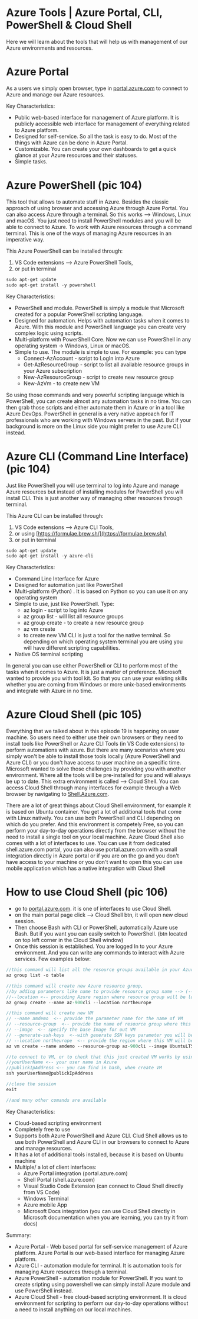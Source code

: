 # Azure Tools | Azure Portal, CLI, PowerShell & Cloud Shell

Here we will learn about the tools that will help us with management of our Azure environments and resources.

# Azure Portal

As a users we simply open browser, type in [portal.azure.com](portal.azure.com) to connect to Azure and manage our Azure resources.

Key Characteristics:

- Public web-based interface for management of Azure platform. It is publicly accessible web interface for management of everything related to Azure platform.
- Designed for self-service. So all the task is easy to do. Most of the things with Azure can be done in Azure Portal.
- Customizable. You can create your own dashboards to get a quick glance at your Azure resources and their statuses.
- Simple tasks.

# Azure PowerShell (pic 104)

This tool that allows to automate stuff in Azure. Besides the classic approach of using browser and accessing Azure through Azure Portal. You can also access Azure through a terminal. So this works --> Windows, Linux and macOS. You just need to install PowerShell modules and you will be able to connect to Azure. To work with Azure resources through a command terminal. This is one of the ways of managing Azure resources in an imperative way.

This Azure PowerShell can be installed through:

1. VS Code extensions --> Azure PowerShell Tools,
2. or put in terminal

```C#
sudo apt-get update
sudo apt-get install -y powershell
```

Key Characteristics:

- PowerShell and module. PowerShell is simply a module that Microsoft created for a popular PowerShell scripting language.
- Designed for automation. Helps with automation tasks when it comes to Azure. With this module and PowerShell language you can create very complex logic using scripts.
- Multi-platform with PowerShell Core. Now we can use PowerShell in any operating system -> Windows, Linux or macOS.
- Simple to use. The module is simple to use. For example: you can type
  - Connect-AzAccount - script to LogIn into Azure
  - Get-AzResourceGroup - script to list all available resource groups in your Azure subscription
  - New-AzResourceGroup - script to create new resource group
  - New-AzVm - to create new VM

So using those commands and very powerful scripting language which is PowerShell, you can create almost any automation tasks in no time. You can then grab those scripts and either automate them in Azure or in a tool like Azure DevOps.
PowerShell in general is a very native approach for IT professionals who are working with Windows servers in the past. But if your background is more on the Linux side you might prefer to use Azure CLI instead.

# Azure CLI (Command Line Interface) (pic 104)

Just like PowerShell you will use terminal to log into Azure and manage Azure resources but instead of installing modules for PowerShell you will install CLI. This is just another way of managing other resources through terminal.

This Azure CLI can be installed through:

1. VS Code extensions --> Azure CLI Tools,
2. or using [https://formulae.brew.sh/](https://formulae.brew.sh/)
3. or put in terminal

```C#
sudo apt-get update
sudo apt-get install -y azure-cli
```

Key Characteristics:

- Command Line Interface for Azure
- Designed for automation just like PowerShell
- Multi-platform (Python) . It is based on Python so you can use it on any operating system
- Simple to use, just like PowerShell. Type:
  - az login - script to log into Azure
  - az group list - will list all resource groups
  - az group create - to create a new resource group
  - az vm create
  - to create new VM
    CLI is just a tool for the native terminal. So depending on which operating system terminal you are using you will have different scripting capabilities.
- Native OS terminal scripting

In general you can use either PowerShell or CLI to perform most of the tasks when it comes to Azure. It is just a matter of preference. Microsoft wanted to provide you with tool kit. So that you can use your existing skills whether you are coming from Windows or more unix-based environments and integrate with Azure in no time.

# Azure Cloud Shell (pic 105)

Everything that we talked about in this episode 19 is happening on user machine. So users need to either use their own browsers or they need to install tools like PowerShell or Azure CLI Tools (in VS Code extensions) to perform automations with azure. But there are many scenarios where you simply won't be able to install those tools locally (Azure PowerShell and Azure CLI) or you don't have access to user machine on a specific time. Microsoft wanted to solve those challenges by providing you with another environment. Where all the tools will be pre-installed for you and will always be up to date. This extra environment is called --> Cloud Shell. You can access Cloud Shell through many interfaces for example through a Web browser by navigating to [Shell.Azure.com](Shell.Azure.com).

There are a lot of great things about Cloud Shell environment, for example it is based on Ubuntu container. You get a lot of additional tools that come with Linux natively. You can use both PowerShell and CLI depending on which do you prefer. And this environment is competely Free, so you can perform your day-to-day operations directly from the browser without the need to install a single tool on your local machine. Azure Cloud Shell also comes with a lot of interfaces to use. You can use it from dedicated shell.azure.com portal, you can also use portal.azure.com with a small integration directly in Azure portal or if you are on the go and you don't have access to your machine or you don't want to open this you can use mobile application which has a native integration with Cloud Shell

# How to use Cloud Shell (pic 106)

- go to [portal.azure.com](portal.azure.com). it is one of interfaces to use Cloud Shell.
- on the main portal page click --> Cloud Shell btn, it will open new cloud session.
- Then choose Bash with CLI or PowerShell, automatically Azure use Bash. But if you want you can easily switch to PowerShell. (btn located on top left corner in the Cloud Shell window)
- Once this session is established. You are logged In to your Azure environment. And you can write any commands to interact with Azure services. Few examples below:

```C#
//this command will list all the resource groups available in your Azure Subscription
az group list -o table

//this command will create new Azure resource group,
//by adding parameters like name to provide resource group name --> (--name az-900cli)
//--location <-- providing Azure region where resource group will be located (--location northeurope)
az group create --name az-900cli --location northeurope

//this command will create new VM
// --name amdemo  <-- provide the parameter name for the name of VM
// --resource-group  <-- provide the name of resource group where this machine will be located
// --image  <-- specify the base Image for out VM
// --generate-ssh-keys  <--with generate SSH keys parameter you will be able to connect to this VM using SSH keys in no time
// --location northeurope  <-- provide the region where this VM will be created
az vm create --name amdemo --resource-group az-900cli --image UbuntuLTS --generate-ssh-keys --location northeurope

//to connect to VM, or to check that this just created VM works by using built-in ssh functionallity of Azure Cloud Shell, we type-->
//yourUserName <-- your user name in Azure
//publickIpAddress <-- you can find in bash, when create VM
ssh yourUserName@publickIpAddress

//close the session
exit

//and many other comands are available
```

Key Characteristics:

- Cloud-based scripting environment
- Completely free to use
- Supports both Azure PowerShell and Azure CLI. Clud Shell allows us to use both PowerShell and Azure CLI in our browsers to connect to Azure and manage resources.
- It has a lot of additional tools installed, because it is based on Ubuntu machine
- Multiple/ a lot of client interfaces:
  - Azure Portal integration (portal.azure.com)
  - Shell Portal (shell.azure.com)
  - Visual Studio Code Extension (can connect to Cloud Shell directly from VS Code)
  - Windows Terminal
  - Azure mobile App
  - Microsoft Docs integration (you can use Cloud Shell directly in Microsoft documentation when you are learning, you can try it from docs)

Summary:

- Azure Portal - Web based portal for self-service management of Azure platform. Azure Portal is our web-based interface for managing Azure platform.
- Azure CLI - automation module for terminal. It is automation tools for managing Azure resources through a terminal.
- Azure PowerShell - automation module for PowerShell. If you want to create sripting using powershell we can simply install Azure module and use PowerShell instead.
- Azure Cloud Shell - free cloud-based scripting environment. It is cloud environment for scripting to perform our day-to-day operations without a need to install anything on our local machines.
